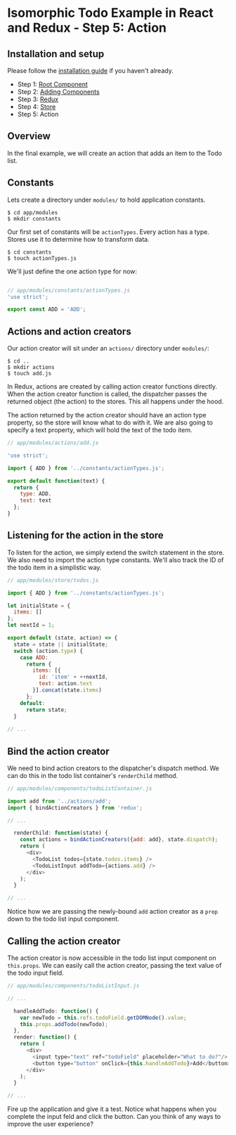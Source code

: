 # Isomorphic Todo Example in React and Redux - Step 5: Action

## Installation and setup

Please follow the [installation guide](https://github.com/SiCurious/react-examples/wiki/Installation-and-setup) if you haven't already.

* Step 1: [Root Component]()
* Step 2: [Adding Components]()
* Step 3: [Redux]()
* Step 4: [Store]()
* Step 5: Action

## Overview

In the final example, we will create an action that adds an item to the Todo list.

## Constants

Lets create a directory under `modules/` to hold application constants.

```
$ cd app/modules
$ mkdir constants
```

Our first set of constants will be `actionTypes`. Every action has a type. Stores use it to determine how to transform 
data.

```
$ cd constants
$ touch actionTypes.js 
```

We'll just define the one action type for now:

```javascript

// app/modules/constants/actionTypes.js
'use strict';

export const ADD = 'ADD';
```

## Actions and action creators

Our action creator will sit under an `actions/` directory under `modules/`:

```
$ cd ..
$ mkdir actions
$ touch add.js
```

In Redux, actions are created by calling action creator functions directly. When the action creator function is called, 
the dispatcher passes the returned object (the action) to the stores. This all happens under the hood. 

The action returned by the action creator should have an action type property, so the store will know what to do with
it. We are also going to specify a text property, which will hold the text of the todo item.

```javascript
// app/modules/actions/add.js

'use strict';

import { ADD } from '../constants/actionTypes.js';

export default function(text) {
  return {
    type: ADD,
    text: text
  };
}
```

## Listening for the action in the store

To listen for the action, we simply extend the switch statement in the store. We also need to import the action type 
constants. We'll also track the ID of the todo item in a simplistic way.

```javascript
// app/modules/store/todos.js

import { ADD } from '../constants/actionTypes.js';

let initialState = {
  items: []
};
let nextId = 1;

export default (state, action) => {
  state = state || initialState;
  switch (action.type) {
    case ADD:
      return {
        items: [{
          id: 'item' + ++nextId,
          text: action.text
        }].concat(state.items)
      };
    default:
      return state;
  }
  
// ...
```

## Bind the action creator

We need to bind action creators to the dispatcher's dispatch method. We can do this in the todo list container's 
`renderChild` method.

```javascript
// app/modules/components/todoListContainer.js

import add from '../actions/add';
import { bindActionCreators } from 'redux';

// ...

  renderChild: function(state) {
    const actions = bindActionCreators({add: add}, state.dispatch);
    return (
      <div>
        <TodoList todos={state.todos.items} />
        <TodoListInput addTodo={actions.add} />
      </div>
    );
  }

// ...
```

Notice how we are passing the newly-bound `add` action creator as a `prop` down to the todo list input component.

## Calling the action creator

The action creator is now accessible in the todo list input component on `this.props`. We can easily call the action 
creator, passing the text value of the todo input field.

```javascript
// app/modules/components/todoListInput.js

// ...

  handleAddTodo: function() {
    var newTodo = this.refs.todoField.getDOMNode().value;
    this.props.addTodo(newTodo);
  },
  render: function() {
    return (
      <div>
        <input type="text" ref="todoField" placeholder="What to do?"/>
        <button type="button" onClick={this.handleAddTodo}>Add</button>
      </div>
    );
  }

// ...
```

Fire up the application and give it a test. Notice what happens when you complete the input feld and click the button.
Can you think of any ways to improve the user experience?

